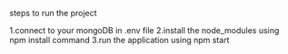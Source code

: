 steps to run the project 

1.connect to your mongoDB in .env file 
2.install the node_modules using npm install command 
3.run the application using npm start